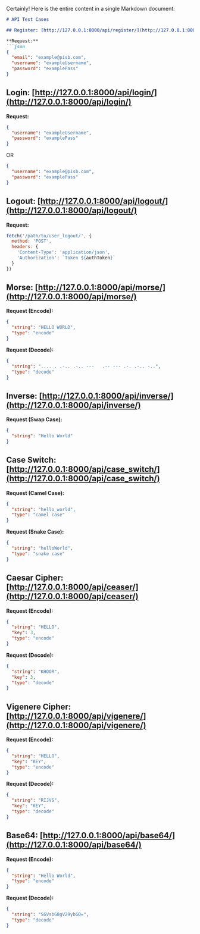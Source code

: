 Certainly! Here is the entire content in a single Markdown document:

```markdown
# API Test Cases

## Register: [http://127.0.0.1:8000/api/register/](http://127.0.0.1:8000/api/register/)

**Request:**
```json
{
  "email": "example@pisb.com",
  "username": "exampleUsername",
  "password": "examplePass"
}
```

## Login: [http://127.0.0.1:8000/api/login/](http://127.0.0.1:8000/api/login/)

**Request:**
```json
{
  "username": "exampleUsername",
  "password": "examplePass"
}
```
OR
```json
{
  "username": "example@pisb.com",
  "password": "examplePass"
}
```

## Logout: [http://127.0.0.1:8000/api/logout/](http://127.0.0.1:8000/api/logout/)

**Request:**
```javascript
fetch('/path/to/user_logout/', {
  method: 'POST',
  headers: {
    'Content-Type': 'application/json',
    'Authorization': `Token ${authToken}`
  }
})
```

## Morse: [http://127.0.0.1:8000/api/morse/](http://127.0.0.1:8000/api/morse/)

**Request (Encode):**
```json
{
  "string": "HELLO WORLD",
  "type": "encode"
}
```

**Request (Decode):**
```json
{
  "string": ".... . .-.. .-.. ---   .-- --- .-. .-.. -..",
  "type": "decode"
}
```

## Inverse: [http://127.0.0.1:8000/api/inverse/](http://127.0.0.1:8000/api/inverse/)

**Request (Swap Case):**
```json
{
  "string": "Hello World"
}
```

## Case Switch: [http://127.0.0.1:8000/api/case_switch/](http://127.0.0.1:8000/api/case_switch/)

**Request (Camel Case):**
```json
{
  "string": "hello_world",
  "type": "camel case"
}
```

**Request (Snake Case):**
```json
{
  "string": "helloWorld",
  "type": "snake case"
}
```

## Caesar Cipher: [http://127.0.0.1:8000/api/ceaser/](http://127.0.0.1:8000/api/ceaser/)

**Request (Encode):**
```json
{
  "string": "HELLO",
  "key": 3,
  "type": "encode"
}
```

**Request (Decode):**
```json
{
  "string": "KHOOR",
  "key": 3,
  "type": "decode"
}
```

## Vigenere Cipher: [http://127.0.0.1:8000/api/vigenere/](http://127.0.0.1:8000/api/vigenere/)

**Request (Encode):**
```json
{
  "string": "HELLO",
  "key": "KEY",
  "type": "encode"
}
```

**Request (Decode):**
```json
{
  "string": "RIJVS",
  "key": "KEY",
  "type": "decode"
}
```

## Base64: [http://127.0.0.1:8000/api/base64/](http://127.0.0.1:8000/api/base64/)

**Request (Encode):**
```json
{
  "string": "Hello World",
  "type": "encode"
}
```

**Request (Decode):**
```json
{
  "string": "SGVsbG8gV29ybGQ=",
  "type": "decode"
}
```
